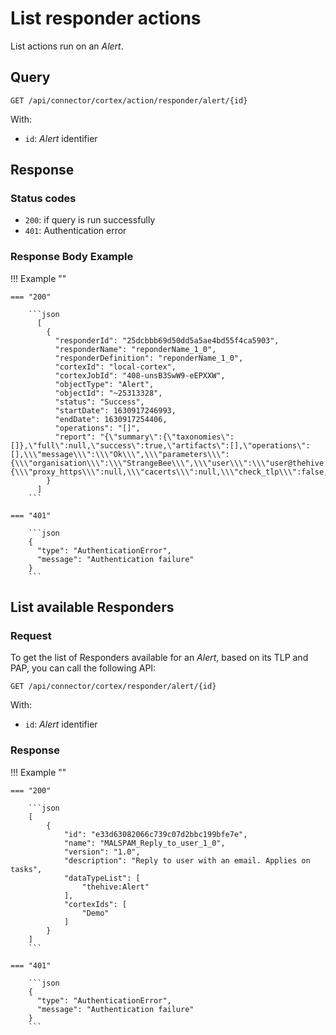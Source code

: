 # List responder actions

List actions run on an *Alert*.

## Query

```plain
GET /api/connector/cortex/action/responder/alert/{id}
```

With:

- `id`: *Alert* identifier

##  Response 

### Status codes

- `200`: if query is run successfully
- `401`: Authentication error

### Response Body Example

!!! Example ""

    === "200" 

        ```json
          [
            {
              "responderId": "25dcbbb69d50dd5a5ae4bd55f4ca5903",
              "responderName": "reponderName_1_0",
              "responderDefinition": "reponderName_1_0",
              "cortexId": "local-cortex",
              "cortexJobId": "408-unsB3SwW9-eEPXXW",
              "objectType": "Alert",
              "objectId": "~25313328",
              "status": "Success",
              "startDate": 1630917246993,
              "endDate": 1630917254406,
              "operations": "[]",
              "report": "{\"summary\":{\"taxonomies\":[]},\"full\":null,\"success\":true,\"artifacts\":[],\"operations\":[],\\\"message\\\":\\\"Ok\\\",\\\"parameters\\\":{\\\"organisation\\\":\\\"StrangeBee\\\",\\\"user\\\":\\\"user@thehive.local\\\"},\\\"config\\\":{\\\"proxy_https\\\":null,\\\"cacerts\\\":null,\\\"check_tlp\\\":false,\\\"max_tlp\\\":2,\\\"check_pap\\\":false,\\\"max_pap\\\":2,\\\"jobTimeout\\\":30,\\\"proxy_http\\\":null}}\"}"
            }
          ]
        ```

    === "401" 

        ```json
        {
          "type": "AuthenticationError",
          "message": "Authentication failure"
        }
        ```

## List available Responders

### Request

To get the list of Responders available for an *Alert*, based on its TLP and PAP, you can call the following API:

```plain
GET /api/connector/cortex/responder/alert/{id}
```

With:

- `id`: *Alert* identifier

### Response

!!! Example ""

    === "200" 

        ```json
        [
            {
                "id": "e33d63082066c739c07d2bbc199bfe7e",
                "name": "MALSPAM_Reply_to_user_1_0",
                "version": "1.0",
                "description": "Reply to user with an email. Applies on tasks",
                "dataTypeList": [
                    "thehive:Alert"
                ],
                "cortexIds": [
                    "Demo"
                ]
            }
        ]
        ```

    === "401" 

        ```json
        {
          "type": "AuthenticationError",
          "message": "Authentication failure"
        }
        ```
